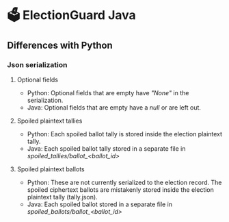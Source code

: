 # 🗳 ElectionGuard Java

## Differences with Python

### Json serialization

1. Optional fields

    * Python: Optional fields that are empty have _"None"_ in the serialization.
    * Java: Optional fields that are empty have a _null_ or are left out.

2. Spoiled plaintext tallies

    * Python: Each spoiled ballot tally is stored inside the election plaintext tally.
    * Java: Each spoiled ballot tally stored in a separate file in *spoiled_tallies/ballot_<ballot_id>*

3. Spoiled plaintext ballots

    * Python: These are not currently serialized to the election record. 
      The spoiled ciphertext ballots are mistakenly stored inside the election plaintext tally (tally.json).
    * Java: Each spoiled ballot stored in a separate file in *spoiled_ballots/ballot_<ballot_id>*
